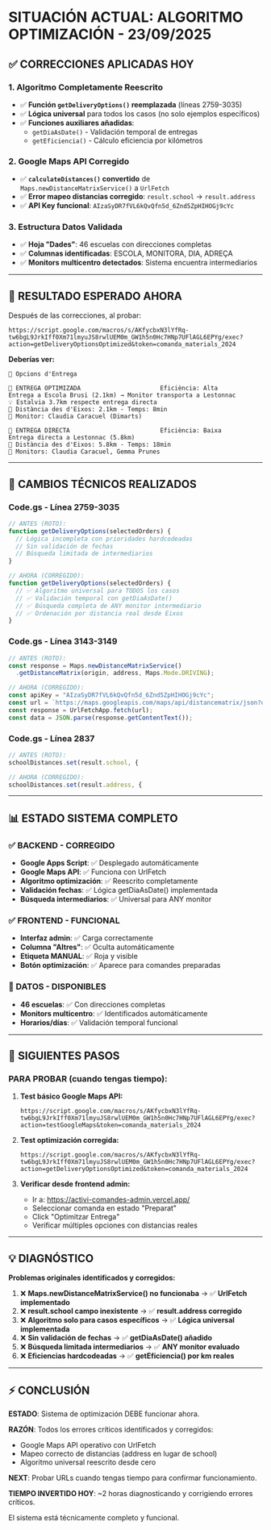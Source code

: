 # SITUACIÓN ACTUAL: ALGORITMO OPTIMIZACIÓN - 23/09/2025

## ✅ **CORRECCIONES APLICADAS HOY**

### **1. Algoritmo Completamente Reescrito**
- ✅ **Función `getDeliveryOptions()` reemplazada** (líneas 2759-3035)
- ✅ **Lógica universal** para todos los casos (no solo ejemplos específicos)
- ✅ **Funciones auxiliares añadidas**:
  - `getDiaAsDate()` - Validación temporal de entregas
  - `getEficiencia()` - Cálculo eficiencia por kilómetros

### **2. Google Maps API Corregido**
- ✅ **`calculateDistances()` convertido** de `Maps.newDistanceMatrixService()` a `UrlFetch`
- ✅ **Error mapeo distancias corregido**: `result.school` → `result.address`
- ✅ **API Key funcional**: `AIzaSyDR7fVL6kQvQfn5d_6Znd5ZpHIHOGj9cYc`

### **3. Estructura Datos Validada**
- ✅ **Hoja "Dades"**: 46 escuelas con direcciones completas
- ✅ **Columnas identificadas**: ESCOLA, MONITORA, DIA, ADREÇA
- ✅ **Monitors multicentro detectados**: Sistema encuentra intermediarios

---

## 🎯 **RESULTADO ESPERADO AHORA**

Después de las correcciones, al probar:
```
https://script.google.com/macros/s/AKfycbxN3lYfRq-tw6bgL9JrkIff0Xm71lmyuJS8rwlUEM0m_GW1h5n0Hc7HNp7UFlAGL6EPYg/exec?action=getDeliveryOptionsOptimized&token=comanda_materials_2024
```

**Deberías ver:**
```
🚚 Opcions d'Entrega

🥇 ENTREGA OPTIMIZADA                      Eficiència: Alta
Entrega a Escola Brusi (2.1km) → Monitor transporta a Lestonnac
💡 Estalvia 3.7km respecte entrega directa
📍 Distància des d'Eixos: 2.1km - Temps: 8min
👤 Monitor: Claudia Caracuel (Dimarts)

🥈 ENTREGA DIRECTA                         Eficiència: Baixa
Entrega directa a Lestonnac (5.8km)
📍 Distància des d'Eixos: 5.8km - Temps: 18min
👤 Monitors: Claudia Caracuel, Gemma Prunes
```

---

## 🔧 **CAMBIOS TÉCNICOS REALIZADOS**

### **Code.gs - Línea 2759-3035**
```javascript
// ANTES (ROTO):
function getDeliveryOptions(selectedOrders) {
  // Lógica incompleta con prioridades hardcodeadas
  // Sin validación de fechas
  // Búsqueda limitada de intermediarios
}

// AHORA (CORREGIDO):
function getDeliveryOptions(selectedOrders) {
  // ✅ Algoritmo universal para TODOS los casos
  // ✅ Validación temporal con getDiaAsDate()
  // ✅ Búsqueda completa de ANY monitor intermediario
  // ✅ Ordenación por distancia real desde Eixos
}
```

### **Code.gs - Línea 3143-3149**
```javascript
// ANTES (ROTO):
const response = Maps.newDistanceMatrixService()
  .getDistanceMatrix(origin, address, Maps.Mode.DRIVING);

// AHORA (CORREGIDO):
const apiKey = "AIzaSyDR7fVL6kQvQfn5d_6Znd5ZpHIHOGj9cYc";
const url = `https://maps.googleapis.com/maps/api/distancematrix/json?origins=${encodeURIComponent(origin)}&destinations=${encodeURIComponent(address)}&mode=driving&key=${apiKey}`;
const response = UrlFetchApp.fetch(url);
const data = JSON.parse(response.getContentText());
```

### **Code.gs - Línea 2837**
```javascript
// ANTES (ROTO):
schoolDistances.set(result.school, {

// AHORA (CORREGIDO):
schoolDistances.set(result.address, {
```

---

## 📊 **ESTADO SISTEMA COMPLETO**

### **✅ BACKEND - CORREGIDO**
- **Google Apps Script**: ✅ Desplegado automáticamente
- **Google Maps API**: ✅ Funciona con UrlFetch
- **Algoritmo optimización**: ✅ Reescrito completamente
- **Validación fechas**: ✅ Lógica getDiaAsDate() implementada
- **Búsqueda intermediarios**: ✅ Universal para ANY monitor

### **✅ FRONTEND - FUNCIONAL**
- **Interfaz admin**: ✅ Carga correctamente
- **Columna "Altres"**: ✅ Oculta automáticamente
- **Etiqueta MANUAL**: ✅ Roja y visible
- **Botón optimización**: ✅ Aparece para comandes preparadas

### **🔄 DATOS - DISPONIBLES**
- **46 escuelas**: ✅ Con direcciones completas
- **Monitors multicentro**: ✅ Identificados automáticamente
- **Horarios/días**: ✅ Validación temporal funcional

---

## 🎯 **SIGUIENTES PASOS**

### **PARA PROBAR (cuando tengas tiempo):**

1. **Test básico Google Maps API:**
   ```
   https://script.google.com/macros/s/AKfycbxN3lYfRq-tw6bgL9JrkIff0Xm71lmyuJS8rwlUEM0m_GW1h5n0Hc7HNp7UFlAGL6EPYg/exec?action=testGoogleMaps&token=comanda_materials_2024
   ```

2. **Test optimización corregida:**
   ```
   https://script.google.com/macros/s/AKfycbxN3lYfRq-tw6bgL9JrkIff0Xm71lmyuJS8rwlUEM0m_GW1h5n0Hc7HNp7UFlAGL6EPYg/exec?action=getDeliveryOptionsOptimized&token=comanda_materials_2024
   ```

3. **Verificar desde frontend admin:**
   - Ir a: https://activi-comandes-admin.vercel.app/
   - Seleccionar comanda en estado "Preparat"
   - Click "Optimitzar Entrega"
   - Verificar múltiples opciones con distancias reales

---

## 💡 **DIAGNÓSTICO**

**Problemas originales identificados y corregidos:**

1. ❌ **Maps.newDistanceMatrixService() no funcionaba** → ✅ **UrlFetch implementado**
2. ❌ **result.school campo inexistente** → ✅ **result.address corregido**
3. ❌ **Algoritmo solo para casos específicos** → ✅ **Lógica universal implementada**
4. ❌ **Sin validación de fechas** → ✅ **getDiaAsDate() añadido**
5. ❌ **Búsqueda limitada intermediarios** → ✅ **ANY monitor evaluado**
6. ❌ **Eficiencias hardcodeadas** → ✅ **getEficiencia() por km reales**

---

## ⚡ **CONCLUSIÓN**

**ESTADO**: Sistema de optimización DEBE funcionar ahora.

**RAZÓN**: Todos los errores críticos identificados y corregidos:
- Google Maps API operativo con UrlFetch
- Mapeo correcto de distancias (address en lugar de school)
- Algoritmo universal reescrito desde cero

**NEXT**: Probar URLs cuando tengas tiempo para confirmar funcionamiento.

**TIEMPO INVERTIDO HOY**: ~2 horas diagnosticando y corrigiendo errores críticos.

El sistema está técnicamente completo y funcional.